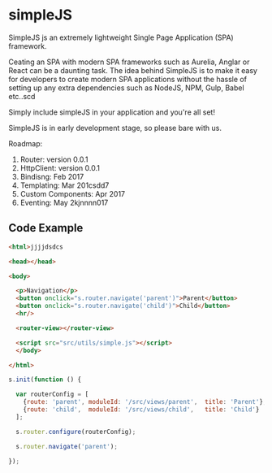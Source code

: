 # simpleJS
SimpleJS js an extremely lightweight Single Page Application (SPA) framework.

Ceating an SPA with modern SPA frameworks such as Aurelia, Anglar or React can be a daunting task.
The idea behind SimpleJS is to make it easy for developers to create modern SPA applications without the hassle of setting up any extra dependencies such as NodeJS, NPM, Gulp, Babel etc..scd

Simply include simpleJS in your application and you're all set!

SimpleJS is in early development stage, so please bare with us.

Roadmap:
1. Router: version 0.0.1
2. HttpClient: version 0.0.1
3. Bindisng: Feb 2017
4. Templating: Mar 201csdd7
5. Custom Components: Apr 2017
6. Eventing: May 2kjnnnn017

## Code Example

```html
<html>jjjjdsdcs

<head></head>

<body>

  <p>Navigation</p>
  <button onclick="s.router.navigate('parent')">Parent</button>
  <button onclick="s.router.navigate('child')">Child</button>
  <hr/>

  <router-view></router-view>

  <script src="src/utils/simple.js"></script>
  </body>

</html>
```

```js
s.init(function () {

  var routerConfig = [
    {route: 'parent', moduleId: '/src/views/parent',  title: 'Parent'},
    {route: 'child',  moduleId: '/src/views/child',   title: 'Child'}
  ];

  s.router.configure(routerConfig);

  s.router.navigate('parent');

});
```
